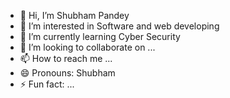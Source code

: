 - 👋 Hi, I’m Shubham Pandey
- 👀 I’m interested in Software and web developing
- 🌱 I’m currently learning Cyber Security
- 💞️ I’m looking to collaborate on ...
- 📫 How to reach me ...
- 😄 Pronouns: Shubham
- ⚡ Fun fact: ...

<!---
pandeyshubham333/pandeyshubham333 is a ✨ special ✨ repository because its `README.md` (this file) appears on your GitHub profile.
You can click the Preview link to take a look at your changes.
--->
